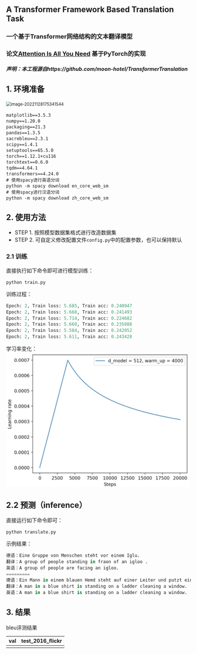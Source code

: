 ## A Transformer Framework Based Translation Task
### 一个基于Transformer网络结构的文本翻译模型

### 论文[Attention Is All You Need](https://arxiv.org/abs/1706.03762) 基于PyTorch的实现

##### 声明：本工程源自https://github.com/moon-hotel/TransformerTranslation

## 1. 环境准备

<img src="K:\nlp_algorithms_or_projects\algorithms_project\07_machine_translation\TransformerTranslation-main\imgs\image-20221128175341544.png" alt="image-20221128175341544" style="zoom: 80%;" />

```
matplotlib==3.5.3
numpy==1.20.0
packaging==21.3
pandas==1.3.5
sacrebleu==2.3.1
scipy==1.4.1
setuptools==65.5.0
torch==1.12.1+cu116
torchtext==0.6.0
tqdm==4.64.1
transformers==4.24.0
# 使用spacy进行英语分词
python -m spacy download en_core_web_sm
# 使用spacy进行汉语分词
python -m spacy download zh_core_web_sm
```



## 2. 使用方法
* STEP 1. 按照模型数据集格式进行改造数据集
* STEP 2. 可自定义修改配置文件`config.py`中的配置参数，也可以保持默认
### 2.1 训练
直接执行如下命令即可进行模型训练：
```
python train.py
```
训练过程：
```python
Epoch: 2, Train loss: 5.685, Train acc: 0.240947
Epoch: 2, Train loss: 5.668, Train acc: 0.241493
Epoch: 2, Train loss: 5.714, Train acc: 0.224682
Epoch: 2, Train loss: 5.660, Train acc: 0.235888
Epoch: 2, Train loss: 5.584, Train acc: 0.242052
Epoch: 2, Train loss: 5.611, Train acc: 0.243428
```
学习率变化：
<img src = "imgs/learning_rate.jpg" width="500" >


## 2.2 预测（inference）
直接运行如下命令即可：

```
python translate.py
```

示例结果：

```python
德语：Eine Gruppe von Menschen steht vor einem Iglu.
翻译：A group of people standing in fraon of an igloo .
英语：A group of people are facing an igloo.
=========
德语：Ein Mann in einem blauen Hemd steht auf einer Leiter und putzt ein Fenster.
翻译：A man in a blue shirt is standing on a ladder cleaning a window.
英语：A man in a blue shirt is standing on a ladder cleaning a window.
```
## 3. 结果
bleu评测结果

|val | test_2016_flickr |
|--|--|
| | |
